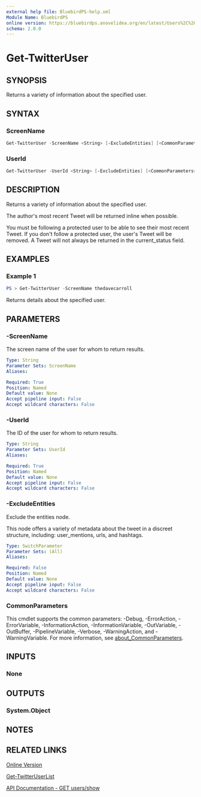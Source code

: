 ```yaml
---
external help file: BluebirdPS-help.xml
Module Name: BluebirdPS
online version: https://bluebirdps.anovelidea.org/en/latest/Users%2C%20Followers%2C%20Friends%2C%20and%20Blocks/Get-TwitterUser
schema: 2.0.0
---
```


# Get-TwitterUser

## SYNOPSIS

Returns a variety of information about the specified user.

## SYNTAX

### ScreenName

```powershell
Get-TwitterUser -ScreenName <String> [-ExcludeEntities] [<CommonParameters>]
```

### UserId

```powershell
Get-TwitterUser -UserId <String> [-ExcludeEntities] [<CommonParameters>]
```

## DESCRIPTION

Returns a variety of information about the specified user.

The author's most recent Tweet will be returned inline when possible.

You must be following a protected user to be able to see their most recent Tweet.
If you don't follow a protected user, the user's Tweet will be removed.
A Tweet will not always be returned in the current_status field.

## EXAMPLES

### Example 1

```powershell
PS > Get-TwitterUser -ScreenName thedavecarroll
```

Returns details about the specified user.

## PARAMETERS

### -ScreenName

The screen name of the user for whom to return results.

```yaml
Type: String
Parameter Sets: ScreenName
Aliases:

Required: True
Position: Named
Default value: None
Accept pipeline input: False
Accept wildcard characters: False
```

### -UserId

The ID of the user for whom to return results.

```yaml
Type: String
Parameter Sets: UserId
Aliases:

Required: True
Position: Named
Default value: None
Accept pipeline input: False
Accept wildcard characters: False
```

### -ExcludeEntities

Exclude the entities node.

This node offers a variety of metadata about the tweet in a discreet structure, including: user_mentions, urls, and hashtags.

```yaml
Type: SwitchParameter
Parameter Sets: (All)
Aliases:

Required: False
Position: Named
Default value: None
Accept pipeline input: False
Accept wildcard characters: False
```

### CommonParameters

This cmdlet supports the common parameters: -Debug, -ErrorAction, -ErrorVariable, -InformationAction, -InformationVariable, -OutVariable, -OutBuffer, -PipelineVariable, -Verbose, -WarningAction, and -WarningVariable. For more information, see [about_CommonParameters](http://go.microsoft.com/fwlink/?LinkID=113216).

## INPUTS

### None

## OUTPUTS

### System.Object

## NOTES

## RELATED LINKS

[Online Version](https://bluebirdps.anovelidea.org/en/latest/Users%2C%20Followers%2C%20Friends%2C%20and%20Blocks/Get-TwitterUser)

[Get-TwitterUserList](https://bluebirdps.anovelidea.org/en/latest/Users%2C%20Followers%2C%20Friends%2C%20and%20Blocks/Get-TwitterUserList)

[API Documentation - GET users/show](https://developer.twitter.com/en/docs/twitter-api/v1/accounts-and-users/mute-block-report-users/api-reference/get-mutes-users-list)
